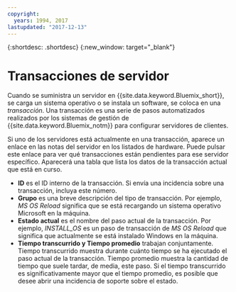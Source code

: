 ```yaml
---
copyright:
  years: 1994, 2017
lastupdated: "2017-12-13"
---
```


{:shortdesc: .shortdesc}
{:new_window: target="_blank"}

# Transacciones de servidor

Cuando se suministra un servidor en {{site.data.keyword.Bluemix_short}}, se carga un sistema operativo o se instala un software, se coloca en una *transacción*. Una transacción es una serie de pasos automatizados realizados por los sistemas de gestión de {{site.data.keyword.Bluemix_notm}} para configurar servidores de clientes.

Si uno de los servidores está actualmente en una transacción, aparece un enlace en las notas del servidor en los listados de hardware. Puede pulsar este enlace para ver qué transacciones están pendientes para ese servidor específico. Aparecerá una tabla que lista los datos de la transacción actual que está en curso.

* **ID** es el ID interno de la transacción. Si envía una incidencia sobre una transacción, incluya este número.
* **Grupo** es una breve descripción del tipo de transacción. Por ejemplo, *MS OS Reload* significa que se está recargando un sistema operativo Microsoft en la máquina.
* **Estado actual** es el nombre del paso actual de la transacción. Por ejemplo, *INSTALL_OS* es un paso de transacción de *MS OS Reload* que significa que actualmente se está instalado Windows en la máquina.
* **Tiempo transcurrido y Tiempo promedio** trabajan conjuntamente. Tiempo transcurrido muestra durante cuánto tiempo se ha ejecutado el paso actual de la transacción. Tiempo promedio muestra la cantidad de tiempo que suele tardar, de media, este paso. Si el tiempo transcurrido es significativamente mayor que el tiempo promedio, es posible que desee abrir una incidencia de soporte sobre el estado.

